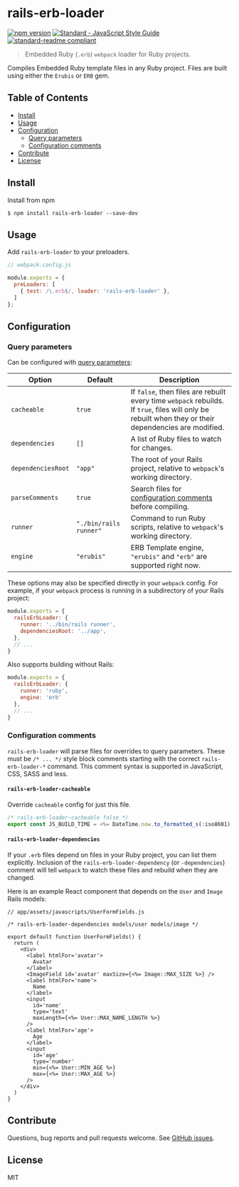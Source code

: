 # rails-erb-loader

[![npm version](https://img.shields.io/npm/v/rails-erb-loader.svg?style=flat-square)](https://www.npmjs.com/package/rails-erb-loader)
[![Standard - JavaScript Style Guide](https://img.shields.io/badge/code%20style-standard-brightgreen.svg?style=flat-square)](http://standardjs.com/)
[![standard-readme compliant](https://img.shields.io/badge/standard--readme-OK-green.svg?style=flat-square)](https://github.com/RichardLitt/standard-readme)

> Embedded Ruby (`.erb`) `webpack` loader for Ruby projects.

Compiles Embedded Ruby template files in any Ruby project. Files are built using either the `Erubis` or `ERB` gem.

## Table of Contents
- [Install](#install)
- [Usage](#usage)
- [Configuration](#configuration)
  - [Query parameters](#query-parameters)
  - [Configuration comments](#configuration-comments)
- [Contribute](#contribute)
- [License](#license)

## Install

Install from npm

```console
$ npm install rails-erb-loader --save-dev
```

## Usage

Add `rails-erb-loader` to your preloaders.

```js
// webpack.config.js

module.exports = {
  preLoaders: [
    { test: /\.erb$/, loader: 'rails-erb-loader' },
  ]
};
```

## Configuration

### Query parameters

Can be configured with [query parameters](https://webpack.github.io/docs/using-loaders.html#query-parameters):

| Option | Default | Description |
| ------ | ------- | ----------- |
| `cacheable` | `true` | If `false`, then files are rebuilt every time `webpack` rebuilds. If `true`, files will only be rebuilt when they or their dependencies are modified. |
| `dependencies` | `[]` | A list of Ruby files to watch for changes. |
| `dependenciesRoot` | `"app"` | The root of your Rails project, relative to `webpack`'s working directory. |
| `parseComments` | `true` | Search files for [configuration comments](#configuration-comments) before compiling. |
| `runner` | `"./bin/rails runner"` | Command to run Ruby scripts, relative to `webpack`'s working directory. |
| `engine` | `"erubis"` | ERB Template engine, `"erubis"` and `"erb"` are supported right now. |

These options may also be specified directly in your `webpack` config. For example, if your `webpack` process is running in a subdirectory of your Rails project:

```js
module.exports = {
  railsErbLoader: {
    runner: '../bin/rails runner',
    dependenciesRoot: '../app',
  },
  // ...
}
```

Also supports building without Rails:

```js
module.exports = {
  railsErbLoader: {
    runner: 'ruby',
    engine: 'erb'
  },
  // ...
}
```

### Configuration comments

`rails-erb-loader` will parse files for overrides to query parameters. These must be `/* ... */` style block comments starting with the correct `rails-erb-loader-*` command. This comment syntax is supported in JavaScript, CSS, SASS and less.

#### `rails-erb-loader-cacheable`

Override `cacheable` config for just this file.

```js
/* rails-erb-loader-cacheable false */
export const JS_BUILD_TIME = <%= DateTime.now.to_formatted_s(:iso8601) %>
```

#### `rails-erb-loader-dependencies`

If your `.erb` files depend on files in your Ruby project, you can list them explicitly. Inclusion of the `rails-erb-loader-dependency` (or `-dependencies`) comment will tell `webpack` to watch these files and rebuild when they are changed.

Here is an example React component that depends on the `User` and `Image` Rails models:

```erb
// app/assets/javascripts/UserFormFields.js

/* rails-erb-loader-dependencies models/user models/image */

export default function UserFormFields() {
  return (
    <div>
      <label htmlFor='avatar'>
        Avatar
      </label>
      <ImageField id='avatar' maxSize={<%= Image::MAX_SIZE %>} />
      <label htmlFor='name'>
        Name
      </label>
      <input
        id='name'
        type='text'
        maxLength={<%= User::MAX_NAME_LENGTH %>}
      />
      <label htmlFor='age'>
        Age
      </label>
      <input
        id='age'
        type='number'
        min={<%= User::MIN_AGE %>}
        max={<%= User::MAX_AGE %>}
      />
    </div>
  )
}
```

## Contribute

Questions, bug reports and pull requests welcome. See [GitHub issues](https://github.com/usabilityhub/rails-erb-loader/issues).

## License

MIT
